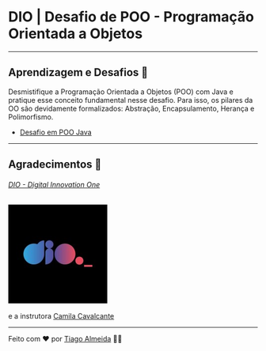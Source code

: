 # DIO | Desafio de POO - Programação Orientada a Objetos

---
## Aprendizagem e Desafios 👊

Desmistifique a Programação Orientada a Objetos (POO) com Java e pratique esse conceito fundamental nesse desafio. Para isso, os pilares da OO são devidamente formalizados: Abstração, Encapsulamento, Herança e Polimorfismo.


  - [Desafio em POO Java]()
  


---
## Agradecimentos 👏

###### [DIO - Digital Innovation One](https://digitalinnovation.one/)
![image](https://github.com/tiagodalmeida87/dio-java-developer/blob/main/img/dio2_imagem.jpg)


e a instrutora [Camila Cavalcante](https://github.com/cami-la)

---

Feito com ❤️ por [Tiago Almeida](https://www.linkedin.com/in/tiagodalmeida87/) 🧑‍💻